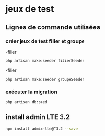 # jeux de test

##  Lignes de commande utilisées

### créer jeux de test filier et groupe
-filier
```bash
php artisan make:seeder filierSeeder
```
-filier
```bash
php artisan make:seeder groupeSeeder
```
### exécuter la migration
```bash
php artisan db:seed
```

## install admin LTE 3.2
```bash
npm install admin-lte@^3.2 --save
```